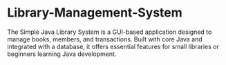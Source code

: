 # Library-Management-System
The Simple Java Library System is a GUI-based application designed to manage books, members, and transactions. Built with core Java and integrated with a database, it offers essential features for small libraries or beginners learning Java development.
